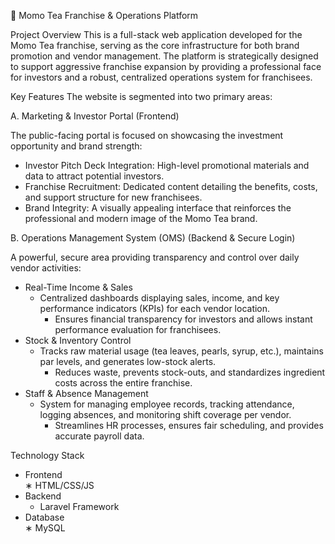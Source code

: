 🍵 Momo Tea Franchise & Operations Platform

Project Overview
This is a full-stack web application developed for the Momo Tea franchise, serving as the core infrastructure for both brand promotion and vendor management. The platform is strategically designed to support aggressive franchise expansion by providing a professional face for investors and a robust, centralized operations system for franchisees.

Key Features
The website is segmented into two primary areas:

A. Marketing & Investor Portal (Frontend)

  The public-facing portal is focused on showcasing the investment opportunity and brand strength:

  - Investor Pitch Deck Integration: High-level promotional materials and data to attract potential investors.
  - Franchise Recruitment: Dedicated content detailing the benefits, costs, and support structure for new franchisees.
  - Brand Integrity: A visually appealing interface that reinforces the professional and modern image of the Momo Tea brand.

B. Operations Management System (OMS) (Backend & Secure Login)

  A powerful, secure area providing transparency and control over daily vendor activities:
  
  - Real-Time Income & Sales
      * Centralized dashboards displaying sales, income, and key performance indicators (KPIs) for each vendor location.
          + Ensures financial transparency for investors and allows instant performance evaluation for franchisees.
  - Stock & Inventory Control
      * Tracks raw material usage (tea leaves, pearls, syrup, etc.), maintains par levels, and generates low-stock alerts.
          + Reduces waste, prevents stock-outs, and standardizes ingredient costs across the entire franchise.
  - Staff & Absence Management
      * System for managing employee records, tracking attendance, logging absences, and monitoring shift coverage per vendor.
          + Streamlines HR processes, ensures fair scheduling, and provides accurate payroll data.
  
  Technology Stack
  - Frontend	
    ∗ HTML/CSS/JS
  - Backend	
    * Laravel Framework
  - Database	
    ∗ MySQL
